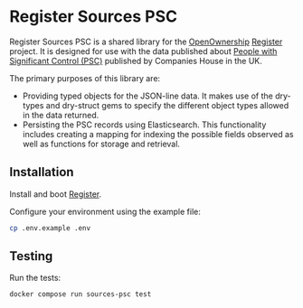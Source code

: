 # Register Sources PSC

Register Sources PSC is a shared library for the [OpenOwnership](https://www.openownership.org/en/) [Register](https://github.com/openownership/register) project.
It is designed for use with the data published about [People with Significant Control (PSC)](https://download.companieshouse.gov.uk/en_pscdata.html) published by Companies House in the UK.

The primary purposes of this library are:

- Providing typed objects for the JSON-line data. It makes use of the dry-types and dry-struct gems to specify the different object types allowed in the data returned.
- Persisting the PSC records using Elasticsearch. This functionality includes creating a mapping for indexing the possible fields observed as well as functions for storage and retrieval.

## Installation

Install and boot [Register](https://github.com/openownership/register).

Configure your environment using the example file:

```sh
cp .env.example .env
```

## Testing

Run the tests:

```sh
docker compose run sources-psc test
```
